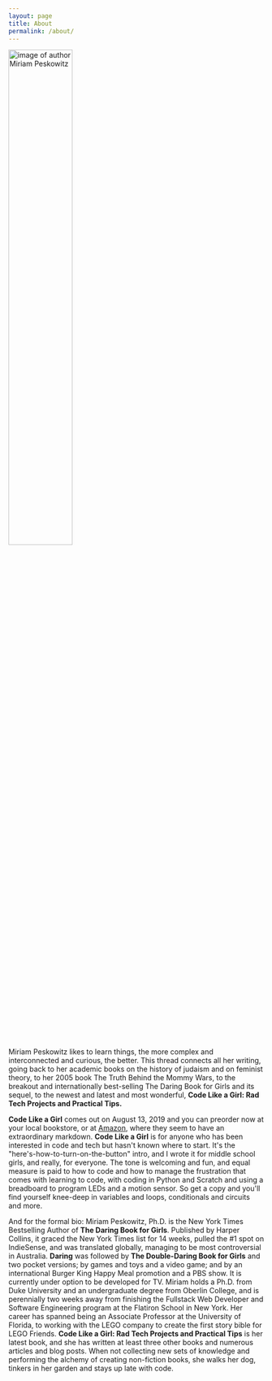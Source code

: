 ```yaml
---
layout: page
title: About
permalink: /about/
---
```

<!-- 
![Author Photo](https://res.cloudinary.com/tech-stories/image/upload/v1508974568/IMG_3662_soavuk.jpg) -->

<img src="https://res.cloudinary.com/tech-stories/image/upload/v1508974568/IMG_3662_soavuk.jpg" alt="image of author Miriam Peskowitz" width="50%" height="50%">

Miriam Peskowitz likes to learn things, the more complex and interconnected and curious, the better. This thread connects all her writing, going back to her academic books on the history of judaism and on feminist theory, to her 2005 book The Truth Behind the Mommy Wars, to the breakout and internationally best-selling The Daring Book for Girls and its sequel, to the newest and latest and most wonderful, **Code Like a Girl: Rad Tech Projects and Practical Tips.**

**Code Like a Girl** comes out on August 13, 2019 and you can preorder now at your local bookstore, or at [Amazon](https://www.amazon.com/dp/B079KSWTMX/ref=dp-kindle-redirect?_encoding=UTF8&btkr=1), where they seem to have an extraordinary markdown. **Code Like a Girl** is for anyone who has been interested in code and tech but hasn't known where to start. It's the "here's-how-to-turn-on-the-button" intro, and I wrote it for middle school girls, and really, for everyone. The tone is welcoming and fun, and equal measure is paid to how to code and how to manage the frustration that comes with learning to code, with coding in Python and Scratch and using a breadboard to program LEDs and a motion sensor. So get a copy and you'll find yourself knee-deep in variables and loops, conditionals and circuits and more. 

And for the formal bio: Miriam Peskowitz, Ph.D. is the New York Times Bestselling Author of **The Daring Book for Girls**. Published by Harper Collins, it graced the New York Times list for 14 weeks, pulled the #1 spot on IndieSense, and was translated globally, managing to be most controversial in Australia. **Daring** was followed by **The Double-Daring Book for Girls** and two pocket versions; by games and toys and a video game; and by an international Burger King Happy Meal promotion and a PBS show. It is currently under option to be developed for TV. Miriam holds a Ph.D. from Duke University and an undergraduate degree from Oberlin College, and is perennially two weeks away from finishing the Fullstack Web Developer and Software Engineering program at the Flatiron School in New York. Her career has spanned being an Associate Professor at the University of Florida, to working with the LEGO company to create the first story bible for LEGO Friends. **Code Like a Girl: Rad Tech Projects and Practical Tips** is her latest book, and she has written at least three other books and numerous articles and blog posts. When not collecting new sets of knowledge and performing the alchemy of creating non-fiction books, she walks her dog, tinkers in her garden and stays up late with code. 


 



<!-- 
this is how to do hyperlinks: 
[jekyll][jekyll-organization] /
[minima](https://github.com/jekyll/minima)
 -->